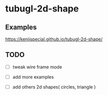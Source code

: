 # tubugl-2d-shape

## Examples

https://kenjispecial.github.io/tubugl-2d-shape/


## TODO

- [ ] tweak wire frame mode

- [ ] add more examples

- [ ] add others 2d shapes( circles, triangle )
